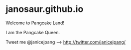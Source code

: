 # janosaur.github.io

Welcome to Pangcake Land!

I am the Pangcake Queen.

Tweet me @janicejpang --> http://twitter.com/janicejpang/

